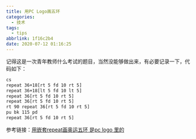 ```yaml
---
title: 用PC Logo画五环
categories:
  - 技术
tags:
  - tips
abbrlink: 1f16c2b4
date: 2020-07-12 01:16:25
---
```


 记得这是一次青年教师什么考试的题目，当然没能够做出来，有必要记录一下，代码如下：

```bash
cs
repeat 36+18[rt 5 fd 10 rt 5]
repeat 36+18[lt 5 fd 10 lt 5]
repeat 36[rt 5 fd 10 rt 5]
repeat 36[rt 5 fd 10 rt 5]
rt 90 repeat 36[rt 5 fd 10 rt 5]
pu bk 115 pd
repeat 36[rt 5 fd 10 rt 5]
```

参考链接：[用嵌套repeat画奥运五环 是pc logo 里的](https://zhidao.baidu.com/question/160053860.html)